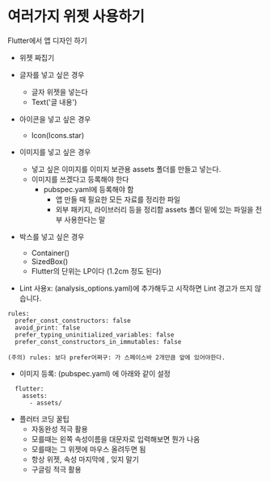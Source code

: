 # 여러가지 위젯 사용하기

Flutter에서 앱 디자인 하기

- 위젯 짜집기
- 글자를 넣고 싶은 경우
  - 글자 위젯을 넣는다
  - Text('글 내용')
- 아이콘을 넣고 싶은 경우
  - Icon(Icons.star)
- 이미지를 넣고 싶은 경우
  - 넣고 싶은 이미지를 이미지 보관용 assets 폴더를 만들고 넣는다.
  - 이미지를 쓰겠다고 등록해야 한다
    - pubspec.yaml에 등록해야 함
      - 앱 만들 때 필요한 모든 자료를 정리한 파일
      - 외부 패키지, 라이브러리 등을 정리함
        assets 폴더 밑에 있는 파일을 전부 사용한다는 말
- 박스를 넣고 싶은 경우

  - Container()
  - SizedBox()
  - Flutter의 단위는 LP이다 (1.2cm 정도 된다)

- Lint 사용x: (analysis_options.yaml)에 추가해두고 시작하면 Lint 경고가 뜨지 않습니다.

```
rules:
  prefer_const_constructors: false
  avoid_print: false
  prefer_typing_uninitialized_variables: false
  prefer_const_constructors_in_immutables: false

(주의) rules: 보다 prefer어쩌구: 가 스페이스바 2개만큼 앞에 있어야한다.

```

- 이미지 등록: (pubspec.yaml) 에 아래와 같이 설정

```
  flutter:
    assets:
      - assets/
```

- 플러터 코딩 꿀팁
  - 자동완성 적극 활용
  - 모를때는 왼쪽 속성이름을 대문자로 입력해보면 뭔가 나옴
  - 모를때는 그 위젯에 마우스 올려두면 됨
  - 항상 위젯, 속성 마지막에 , 잊지 말기
  - 구글링 적극 활용
